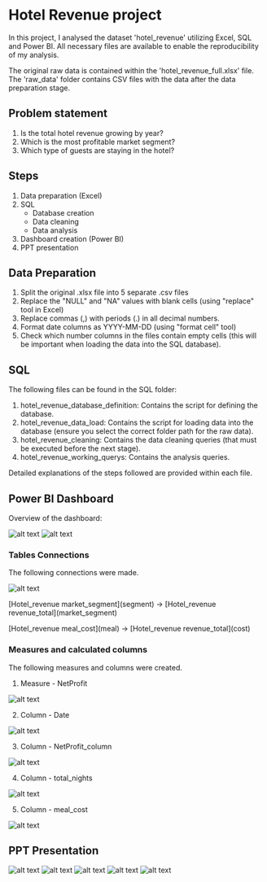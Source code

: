 # Hotel Revenue project

In this project, I analysed the dataset 'hotel_revenue' utilizing Excel, SQL and Power BI. All necessary files are available to enable the reproducibility of my analysis.

The original raw data is contained within the 'hotel_revenue_full.xlsx' file. The 'raw_data' folder contains CSV files with the data after the data preparation stage.

## Problem statement

1. Is the total hotel revenue growing by year?
2. Which is the most profitable market segment?
3. Which type of guests are staying in the hotel?

## Steps

1. Data preparation (Excel)
2. SQL
   - Database creation
   - Data cleaning
   - Data analysis
4. Dashboard creation (Power BI)
5. PPT presentation

## Data Preparation

1. Split the original .xlsx file into 5 separate .csv files
2. Replace the "NULL" and "NA" values with blank cells (using "replace" tool in Excel)
3. Replace commas (,) with periods (.) in all decimal numbers.
4. Format date columns as YYYY-MM-DD (using "format cell" tool)
5. Check which number columns in the files contain empty cells (this will be important when loading the data into the SQL database).

## SQL

The following files can be found in the SQL folder:
1. hotel_revenue_database_definition: Contains the script for defining the database.
2. hotel_revenue_data_load: Contains the script for loading data into the database (ensure you select the correct folder path for the raw data).
3. hotel_revenue_cleaning: Contains the data cleaning queries (that must be executed before the next stage).
4. hotel_revenue_working_querys: Contains the analysis queries.

Detailed explanations of the steps followed are provided within each file.

## Power BI Dashboard

Overview of the dashboard:

![alt text](04.%20images/dashboard.png)
![alt text](04.%20images/dashboard2.png)

### Tables Connections

The following connections were made.

![alt text](04.%20images/tables_connections.png)

\[Hotel_revenue market_segment](segment) -> \[Hotel_revenue revenue_total](market_segment)

\[Hotel_revenue meal_cost](meal) -> \[Hotel_revenue revenue_total](cost)

### Measures and calculated columns

The following measures and columns were created.

1. Measure - NetProfit

![alt text](04.%20images/measure_net_profit.png)

2. Column - Date

![alt text](04.%20images/column_date.png)

3. Column - NetProfit_column

![alt text](04.%20images/column_net_profit.png)

4. Column - total_nights

![alt text](04.%20images/column_total_nights.png)

5. Column - meal_cost

![alt text](04.%20images/column_meal_cost.png)

## PPT Presentation

![alt text](04.%20images/ppt1.png)
![alt text](04.%20images/ppt2.png)
![alt text](04.%20images/ppt3.png)
![alt text](04.%20images/ppt4.png)
![alt text](04.%20images/ppt5.png)